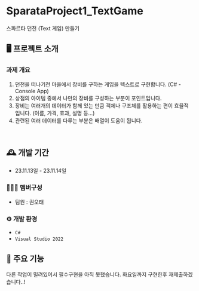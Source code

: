# SparataProject1_TextGame
스파르타 던전 (Text 게임) 만들기


## 🖥️ 프로젝트 소개
### 과제 개요

1. 던전을 떠나기전 마을에서 장비를 구하는 게임을 텍스트로 구현합니다. (C# - Console App)
2. 상점의 아이템 중에서 나만의 장비를 구성하는 부분이 포인트입니다.
3. 장비는 여러개의 데이터가 함께 있는 만큼 객체나 구조체를 활용하는 편이 효율적 입니다.
(이름, 가격, 효과, 설명 등…)
4. 관련된 여러 데이터를 다루는 부분은 배열이 도움이 됩니다.
<br>

## 🕰️ 개발 기간
* 23.11.13일 - 23.11.14일

### 🧑‍🤝‍🧑 맴버구성
 - 팀원 : 권오태

### ⚙️ 개발 환경
- `C#`
- `Visual Studio 2022`


## 📌 주요 기능
다른 작업이 밀려있어서 필수구현을 아직 못했습니다. 화요일까지 구현한후 재제출하겠습니다..!
